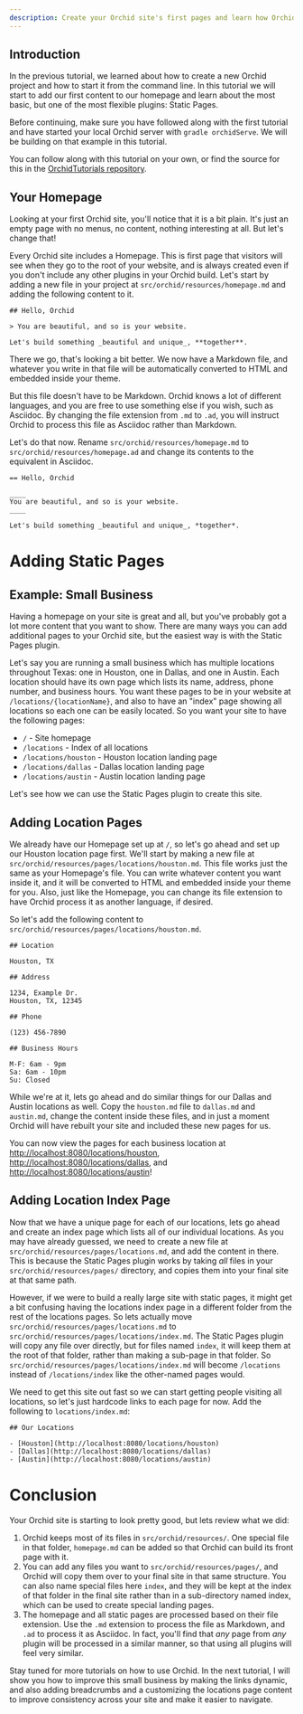 ```yaml
---
description: Create your Orchid site's first pages and learn how Orchid processes files. 
---
```


## Introduction

In the previous tutorial, we learned about how to create a new Orchid project and how to start it from the command line.
In this tutorial we will start to add our first content to our homepage and learn about the most basic, but one of the
most flexible plugins: Static Pages.

Before continuing, make sure you have followed along with the first tutorial and have started your local Orchid server 
with `gradle orchidServe`. We will be building on that example in this tutorial.

You can follow along with this tutorial on your own, or find the source for this in the 
[OrchidTutorials repository](https://github.com/JavaEden/OrchidTutorials/tree/master/02). 

## Your Homepage

Looking at your first Orchid site, you'll notice that it is a bit plain. It's just an empty page with no menus, no 
content, nothing interesting at all. But let's change that!

Every Orchid site includes a Homepage. This is first page that visitors will see when they go to the root of your 
website, and is always created even if you don't include any other plugins in your Orchid build. Let's start by adding a
new file in your project at `src/orchid/resources/homepage.md` and adding the following content to it. 

```text
## Hello, Orchid

> You are beautiful, and so is your website.

Let's build something _beautiful and unique_, **together**.
```

There we go, that's looking a bit better. We now have a Markdown file, and whatever you write in that file will be 
automatically converted to HTML and embedded inside your theme. 

But this file doesn't have to be Markdown. Orchid knows a lot of different languages, and you are free to use something 
else if you wish, such as Asciidoc. By changing the file extension from `.md` to `.ad`, you will instruct Orchid to 
process this file as Asciidoc rather than Markdown. 

Let's do that now. Rename `src/orchid/resources/homepage.md` to `src/orchid/resources/homepage.ad` and change its 
contents to the equivalent in Asciidoc.

```text
== Hello, Orchid

____
You are beautiful, and so is your website.
____

Let's build something _beautiful and unique_, *together*.
```

# Adding Static Pages

## Example: Small Business

Having a homepage on your site is great and all, but you've probably got a lot more content that you want to show. There 
are many ways you can add additional pages to your Orchid site, but the easiest way is with the Static Pages plugin. 

Let's say you are running a small business which has multiple locations throughout Texas: one in Houston, one in Dallas,
and one in Austin. Each location should have its own page which lists its name, address, phone number, and business 
hours. You want these pages to be in your website at `/locations/{locationName}`, and also to have an "index" page 
showing all locations so each one can be easily located. So you want your site to have the following pages:

- `/` - Site homepage
- `/locations` - Index of all locations
- `/locations/houston` - Houston location landing page
- `/locations/dallas` - Dallas location landing page
- `/locations/austin` - Austin location landing page

Let's see how we can use the Static Pages plugin to create this site.

## Adding Location Pages

We already have our Homepage set up at `/`, so let's go ahead and set up our Houston location page first. We'll start by
making a new file at `src/orchid/resources/pages/locations/houston.md`. This file works just the same as your Homepage's 
file. You can write whatever content you want inside it, and it will be converted to HTML and embedded inside your theme 
for you. Also, just like the Homepage, you can change its file extension to have Orchid process it as another language,
if desired.

So let's add the following content to `src/orchid/resources/pages/locations/houston.md`.

```text
## Location

Houston, TX

## Address
 
1234, Example Dr.
Houston, TX, 12345

## Phone

(123) 456-7890

## Business Hours

M-F: 6am - 9pm
Sa: 6am - 10pm
Su: Closed
```

While we're at it, lets go ahead and do similar things for our Dallas and Austin locations as well. Copy the
`houston.md` file to `dallas.md` and `austin.md`, change the content inside these files, and in just a moment Orchid
will have rebuilt your site and included these new pages for us. 

You can now view the pages for each business location at 
[http://localhost:8080/locations/houston](http://localhost:8080/locations/houston), 
[http://localhost:8080/locations/dallas](http://localhost:8080/locations/dallas), and 
[http://localhost:8080/locations/austin](http://localhost:8080/locations/austin)!

## Adding Location Index Page

Now that we have a unique page for each of our locations, lets go ahead and create an index page which lists all of our 
individual locations. As you may have already guessed, we need to create a new file at 
`src/orchid/resources/pages/locations.md`, and add the content in there. This is because the Static Pages plugin works 
by taking _all_ files in your `src/orchid/resources/pages/` directory, and copies them into your final site at that same
path.  

However, if we were to build a really large site with static pages, it might get a bit confusing having the locations 
index page in a different folder from the rest of the locations pages. So lets actually move
`src/orchid/resources/pages/locations.md` to `src/orchid/resources/pages/locations/index.md`. The Static Pages plugin 
will copy any file over directly, but for files named `index`, it will keep them at the root of that folder, rather than
making a sub-page in that folder. So `src/orchid/resources/pages/locations/index.md` will become `/locations` instead of
`/locations/index` like the other-named pages would.

We need to get this site out fast so we can start getting people visiting all locations, so let's just hardcode links to 
each page for now. Add the following to `locations/index.md`:

```text
## Our Locations

- [Houston](http://localhost:8080/locations/houston)
- [Dallas](http://localhost:8080/locations/dallas)
- [Austin](http://localhost:8080/locations/austin)
```

# Conclusion

Your Orchid site is starting to look pretty good, but lets review what we did:

1. Orchid keeps most of its files in `src/orchid/resources/`. One special file in that folder, `homepage.md` can be 
    added so that Orchid can build its front page with it. 
2. You can add any files you want to `src/orchid/resources/pages/`, and Orchid will copy them over to your final site in 
    that same structure. You can also name special files here `index`, and they will be kept at the index of that folder 
    in the final site rather than in a sub-directory named index, which can be used to create special landing pages. 
3. The homepage and all static pages are processed based on their file extension. Use the `.md` extension to process the
    file as Markdown, and `.ad` to process it as Asciidoc. In fact, you'll find that _any_ page from _any_ plugin will 
    be processed in a similar manner, so that using all plugins will feel very similar.
    
Stay tuned for more tutorials on how to use Orchid. In the next tutorial, I will show you how to improve this small 
business by making the links dynamic, and also adding breadcrumbs and a customizing the locations page content to 
improve consistency across your site and make it easier to navigate.
